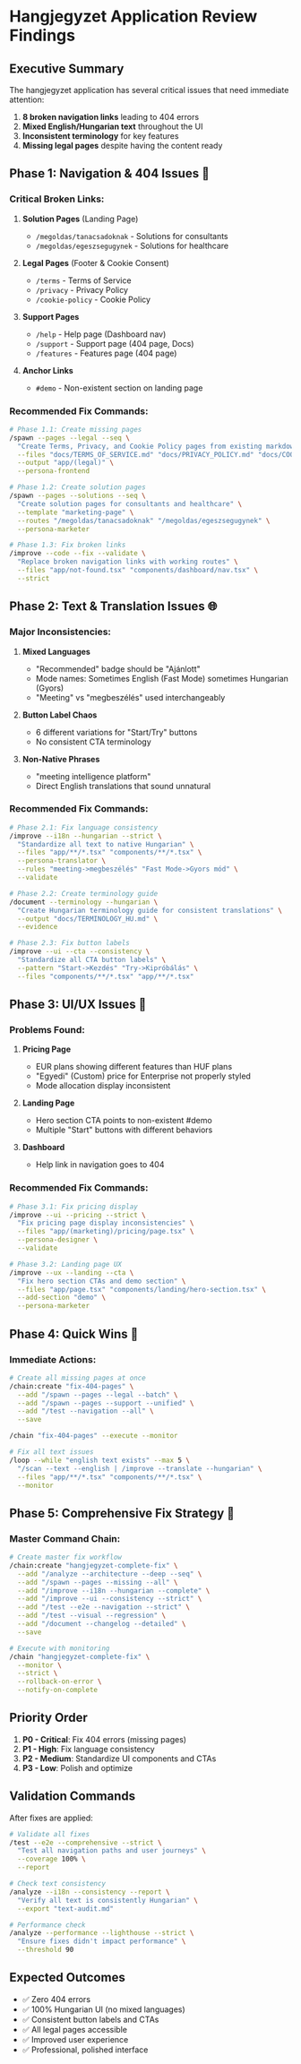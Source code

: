 # Hangjegyzet Application Review Findings

## Executive Summary

The hangjegyzet application has several critical issues that need immediate attention:
1. **8 broken navigation links** leading to 404 errors
2. **Mixed English/Hungarian text** throughout the UI
3. **Inconsistent terminology** for key features
4. **Missing legal pages** despite having the content ready

## Phase 1: Navigation & 404 Issues 🚨

### Critical Broken Links:
1. **Solution Pages** (Landing Page)
   - `/megoldas/tanacsadoknak` - Solutions for consultants
   - `/megoldas/egeszsegugynek` - Solutions for healthcare

2. **Legal Pages** (Footer & Cookie Consent)
   - `/terms` - Terms of Service
   - `/privacy` - Privacy Policy  
   - `/cookie-policy` - Cookie Policy

3. **Support Pages**
   - `/help` - Help page (Dashboard nav)
   - `/support` - Support page (404 page, Docs)
   - `/features` - Features page (404 page)

4. **Anchor Links**
   - `#demo` - Non-existent section on landing page

### Recommended Fix Commands:

```bash
# Phase 1.1: Create missing pages
/spawn --pages --legal --seq \
  "Create Terms, Privacy, and Cookie Policy pages from existing markdown files" \
  --files "docs/TERMS_OF_SERVICE.md" "docs/PRIVACY_POLICY.md" "docs/COOKIE_POLICY.md" \
  --output "app/(legal)" \
  --persona-frontend

# Phase 1.2: Create solution pages
/spawn --pages --solutions --seq \
  "Create solution pages for consultants and healthcare" \
  --template "marketing-page" \
  --routes "/megoldas/tanacsadoknak" "/megoldas/egeszsegugynek" \
  --persona-marketer

# Phase 1.3: Fix broken links
/improve --code --fix --validate \
  "Replace broken navigation links with working routes" \
  --files "app/not-found.tsx" "components/dashboard/nav.tsx" \
  --strict
```

## Phase 2: Text & Translation Issues 🌐

### Major Inconsistencies:

1. **Mixed Languages**
   - "Recommended" badge should be "Ajánlott"
   - Mode names: Sometimes English (Fast Mode) sometimes Hungarian (Gyors)
   - "Meeting" vs "megbeszélés" used interchangeably

2. **Button Label Chaos**
   - 6 different variations for "Start/Try" buttons
   - No consistent CTA terminology

3. **Non-Native Phrases**
   - "meeting intelligence platform" 
   - Direct English translations that sound unnatural

### Recommended Fix Commands:

```bash
# Phase 2.1: Fix language consistency
/improve --i18n --hungarian --strict \
  "Standardize all text to native Hungarian" \
  --files "app/**/*.tsx" "components/**/*.tsx" \
  --persona-translator \
  --rules "meeting->megbeszélés" "Fast Mode->Gyors mód" \
  --validate

# Phase 2.2: Create terminology guide
/document --terminology --hungarian \
  "Create Hungarian terminology guide for consistent translations" \
  --output "docs/TERMINOLOGY_HU.md" \
  --evidence

# Phase 2.3: Fix button labels
/improve --ui --cta --consistency \
  "Standardize all CTA button labels" \
  --pattern "Start->Kezdés" "Try->Kipróbálás" \
  --files "components/**/*.tsx" "app/**/*.tsx"
```

## Phase 3: UI/UX Issues 🎨

### Problems Found:

1. **Pricing Page**
   - EUR plans showing different features than HUF plans
   - "Egyedi" (Custom) price for Enterprise not properly styled
   - Mode allocation display inconsistent

2. **Landing Page**
   - Hero section CTA points to non-existent #demo
   - Multiple "Start" buttons with different behaviors

3. **Dashboard**
   - Help link in navigation goes to 404

### Recommended Fix Commands:

```bash
# Phase 3.1: Fix pricing display
/improve --ui --pricing --strict \
  "Fix pricing page display inconsistencies" \
  --files "app/(marketing)/pricing/page.tsx" \
  --persona-designer \
  --validate

# Phase 3.2: Landing page UX
/improve --ux --landing --cta \
  "Fix hero section CTAs and demo section" \
  --files "app/page.tsx" "components/landing/hero-section.tsx" \
  --add-section "demo" \
  --persona-marketer
```

## Phase 4: Quick Wins 🎯

### Immediate Actions:

```bash
# Create all missing pages at once
/chain:create "fix-404-pages" \
  --add "/spawn --pages --legal --batch" \
  --add "/spawn --pages --support --unified" \
  --add "/test --navigation --all" \
  --save

/chain "fix-404-pages" --execute --monitor

# Fix all text issues
/loop --while "english text exists" --max 5 \
  "/scan --text --english | /improve --translate --hungarian" \
  --files "app/**/*.tsx" "components/**/*.tsx" \
  --monitor
```

## Phase 5: Comprehensive Fix Strategy 🔧

### Master Command Chain:

```bash
# Create master fix workflow
/chain:create "hangjegyzet-complete-fix" \
  --add "/analyze --architecture --deep --seq" \
  --add "/spawn --pages --missing --all" \
  --add "/improve --i18n --hungarian --complete" \
  --add "/improve --ui --consistency --strict" \
  --add "/test --e2e --navigation --strict" \
  --add "/test --visual --regression" \
  --add "/document --changelog --detailed" \
  --save

# Execute with monitoring
/chain "hangjegyzet-complete-fix" \
  --monitor \
  --strict \
  --rollback-on-error \
  --notify-on-complete
```

## Priority Order

1. **P0 - Critical**: Fix 404 errors (missing pages)
2. **P1 - High**: Fix language consistency 
3. **P2 - Medium**: Standardize UI components and CTAs
4. **P3 - Low**: Polish and optimize

## Validation Commands

After fixes are applied:

```bash
# Validate all fixes
/test --e2e --comprehensive --strict \
  "Test all navigation paths and user journeys" \
  --coverage 100% \
  --report

# Check text consistency
/analyze --i18n --consistency --report \
  "Verify all text is consistently Hungarian" \
  --export "text-audit.md"

# Performance check
/analyze --performance --lighthouse --strict \
  "Ensure fixes didn't impact performance" \
  --threshold 90
```

## Expected Outcomes

- ✅ Zero 404 errors
- ✅ 100% Hungarian UI (no mixed languages)
- ✅ Consistent button labels and CTAs
- ✅ All legal pages accessible
- ✅ Improved user experience
- ✅ Professional, polished interface
